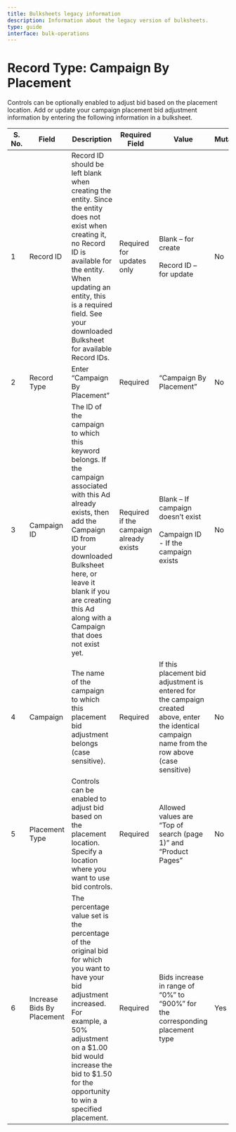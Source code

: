 ```yaml
---
title: Bulksheets legacy information
description: Information about the legacy version of bulksheets.
type: guide
interface: bulk-operations
---
```


# Record Type: Campaign By Placement

Controls can be optionally enabled to adjust bid based on the placement location. Add or update your campaign placement bid adjustment information by entering the following information in a bulksheet.

| S. No. | Field                      | Description                                                                                                                                                                                                                                                              | Required Field                          | Value                                                                                                                                             | Mutable |
|--------|----------------------------|--------------------------------------------------------------------------------------------------------------------------------------------------------------------------------------------------------------------------------------------------------------------------|-----------------------------------------|---------------------------------------------------------------------------------------------------------------------------------------------------|---------|
| 1      | Record ID                  | Record ID should be left blank when creating the entity. Since the entity does not exist when creating it, no Record ID is available for the entity. When updating an entity, this is a required field. See your downloaded Bulksheet for available Record IDs.          | Required for updates only               | Blank – for create <br/> <br/> Record ID – for update                                                                                                        | No      |
| 2      | Record Type                | Enter “Campaign By Placement”                                                                                                                                                                                                                                            | Required                                | “Campaign By Placement”                                                                                                                           | No      |
| 3      | Campaign ID                | The ID of the campaign to which this keyword belongs. If the campaign associated with this Ad already exists, then add the Campaign ID from your downloaded Bulksheet here, or leave it blank if you are creating this Ad along with a Campaign that does not exist yet. | Required if the campaign already exists | Blank – If campaign doesn’t exist <br/> <br/> Campaign ID - If the campaign exists                                                                           | No      |
| 4      | Campaign                   | The name of the campaign to which this placement bid adjustment belongs (case sensitive).                                                                                                                                                                                | Required                                | If this placement bid adjustment is entered for the campaign created above, enter the identical campaign name from the row above (case sensitive) | No      |
| 5      | Placement Type             | Controls can be enabled to adjust bid based on the placement location. Specify a location where you want to use bid controls.                                                                                                                                            | Required                                | Allowed values are “Top of search (page 1)” and “Product Pages”                                                                                   | No      |
| 6      | Increase Bids By Placement | The percentage value set is the percentage of the original bid for which you want to have your bid adjustment increased. For example, a 50% adjustment on a $1.00 bid would increase the bid to $1.50 for the opportunity to win a specified placement.                  | Required                                | Bids increase in range of “0%” to “900%” for the corresponding placement type                                                                     | Yes     |

